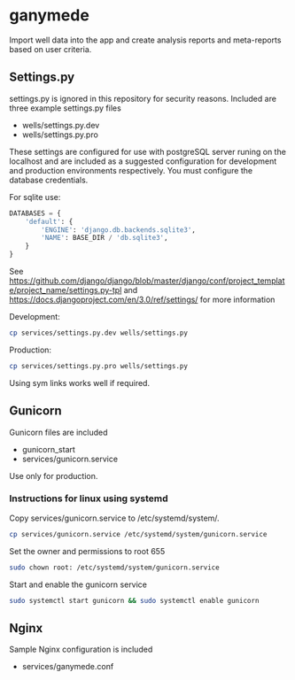 # ganymede
Import well data into the app and create analysis reports and meta-reports based on user criteria.

## Settings.py
settings.py is ignored in this repository for security reasons. Included are three example settings.py files
* wells/settings.py.dev
* wells/settings.py.pro

These settings are configured for use with postgreSQL server runing on the localhost and are included as a suggested configuration for development and production environments respectively. You must configure the database credentials.

For sqlite use:
```python
DATABASES = {
    'default': {
        'ENGINE': 'django.db.backends.sqlite3',
        'NAME': BASE_DIR / 'db.sqlite3',
    }
}

```
See https://github.com/django/django/blob/master/django/conf/project_template/project_name/settings.py-tpl and https://docs.djangoproject.com/en/3.0/ref/settings/ for more information

Development:
```bash
cp services/settings.py.dev wells/settings.py
```
Production:
```bash
cp services/settings.py.pro wells/settings.py
```
Using sym links works well if required.

## Gunicorn
Gunicorn files are included
* gunicorn_start
* services/gunicorn.service

Use only for production. 

### Instructions for linux using systemd

Copy services/gunicorn.service to /etc/systemd/system/.
```bash
cp services/gunicorn.service /etc/systemd/system/gunicorn.service
```
Set the owner and permissions to root 655
```bash
sudo chown root: /etc/systemd/system/gunicorn.service
```
Start and enable the gunicorn service
```bash
sudo systemctl start gunicorn && sudo systemctl enable gunicorn
```

## Nginx
Sample Nginx configuration is included
* services/ganymede.conf


